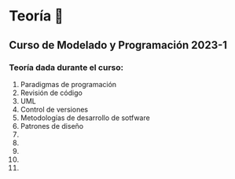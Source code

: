 # Teoría 📓

## Curso de Modelado y Programación 2023-1

### Teoría dada durante el curso:

 1. Paradigmas de programación
 2. Revisión de código
 3. UML
 4. Control de versiones
 5. Metodologías de desarrollo de sotfware
 6. Patrones de diseño
 7. 
 8. 
 9.
 10.
 11.
